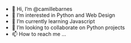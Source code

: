 - 👋 Hi, I’m @camillebarnes
- 👀 I’m interested in Python and Web Design
- 🌱 I’m currently learning Javascript
- 💞️ I’m looking to collaborate on Python projects
- 📫 How to reach me ...

<!---
camillebarnes/camillebarnes is a ✨ special ✨ repository because its `README.md` (this file) appears on your GitHub profile.
You can click the Preview link to take a look at your changes.
--->

